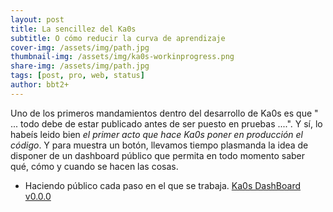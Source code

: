 ```yaml
---
layout: post
title: La sencillez del Ka0s
subtitle: O cómo reducir la curva de aprendizaje
cover-img: /assets/img/path.jpg
thumbnail-img: /assets/img/ka0s-workinprogress.png
share-img: /assets/img/path.jpg
tags: [post, pro, web, status]
author: bbt2+
---
```


Uno de los primeros mandamientos dentro del desarrollo de Ka0s es que " ... todo debe de estar publicado antes de ser puesto en pruebas ....". Y sí, lo habeís leido bien *el primer acto que hace Ka0s poner en producción el código*. Y para muestra un botón, llevamos tiempo plasmanda la idea de disponer de un dashboard público que permita en todo momento saber qué, cómo y cuando se hacen las cosas.

- Haciendo público cada paso en el que se trabaja.
[Ka0s DashBoard v0.0.0](https://www.ka0s.io/dashboard/Index.html)
